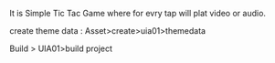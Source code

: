 It is Simple Tic Tac Game where for evry tap will plat video or audio.

create theme data : Asset>create>uia01>themedata

Build >  UIA01>build project
